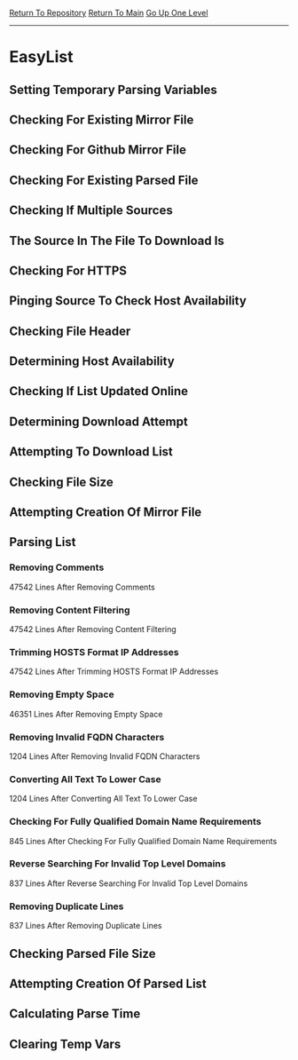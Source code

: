 [Return To Repository](https://github.com/deathbybandaid/piholeparser/)
[Return To Main](https://github.com/deathbybandaid/piholeparser/blob/master/RecentRunLogs/Mainlog.md)
[Go Up One Level](https://github.com/deathbybandaid/piholeparser/blob/master/RecentRunLogs/TopLevelScripts/30-Processing-External-Blacklists.md)
____________________________________
# EasyList
## Setting Temporary Parsing Variables
## Checking For Existing Mirror File
## Checking For Github Mirror File
## Checking For Existing Parsed File
## Checking If Multiple Sources
## The Source In The File To Download Is
## Checking For HTTPS
## Pinging Source To Check Host Availability
## Checking File Header
## Determining Host Availability
## Checking If List Updated Online
## Determining Download Attempt
## Attempting To Download List
## Checking File Size
## Attempting Creation Of Mirror File
## Parsing List
### Removing Comments
47542 Lines After Removing Comments
### Removing Content Filtering
47542 Lines After Removing Content Filtering
### Trimming HOSTS Format IP Addresses
47542 Lines After Trimming HOSTS Format IP Addresses
### Removing Empty Space
46351 Lines After Removing Empty Space
### Removing Invalid FQDN Characters
1204 Lines After Removing Invalid FQDN Characters
### Converting All Text To Lower Case
1204 Lines After Converting All Text To Lower Case
### Checking For Fully Qualified Domain Name Requirements
845 Lines After Checking For Fully Qualified Domain Name Requirements
### Reverse Searching For Invalid Top Level Domains
837 Lines After Reverse Searching For Invalid Top Level Domains
### Removing Duplicate Lines
837 Lines After Removing Duplicate Lines
## Checking Parsed File Size
## Attempting Creation Of Parsed List
## Calculating Parse Time
## Clearing Temp Vars

